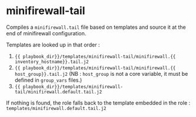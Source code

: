 # minifirewall-tail

Compiles a `minifirewall.tail` file based on templates and source it at the end of minifirewall configuration.

Templates are looked up in that order :
1. `{{ playbook_dir}}/templates/minifirewall-tail/minifirewall.{{ inventory_hostname}}.tail.j2`
2. `{{ playbook_dir}}/templates/minifirewall-tail/minifirewall.{{ host_group}}.tail.j2` (NB : `host_group` is not a core variable, it must be defined in `group_vars` files.)
3. `{{ playbook_dir}}/templates/minifirewall-tail/minifirewall.default.tail.j2`

If nothing is found, the role falls back to the template embedded in the role : `templates/minifirewall.default.tail.j2`
